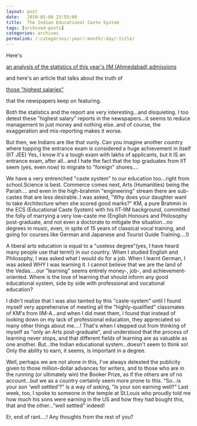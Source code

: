 ```yaml
---
layout: post
date:	2010-05-06 23:55:00
title:  The Indian Educational Caste System
tags: [archived-posts]
categories: archives
permalink: /:categories/:year/:month/:day/:title/
---
```

Here's 

<a href="http://economictimes.indiatimes.com/news/news-by-industry/services/education/Its-engineers-galore-at-IIM-A/articleshow/5865663.cms"> an analysis of the statistics of this year's IIM (Ahmedabad) admissions </a>


 and here's an article that talks about the truth of 

<a href=" http://iimaalumni.org/n/front/campus/campusnews.asp?art_ID=137"> those "highest salaries" </a> 

that the newspapers keep on featuring.            


Both the statistics and the report are very interesting...and disquieting. I too detest these "highest salary" reports in the newspapers...it seems to reduce management to just money and nothing else..and of course, the exaggeration and mis-reporting makes it worse.

But then, we Indians are like that vunly. Can you imagine another country where topping the entrance exam is considered a huge achievement in itself (IIT JEE) Yes, I know it's a tough exam with lakhs of applicants, but it IS an entrance exam, after all...and I hate the fact that the top graduates from IIT seem (yes, even now) to migrate to "foreign" shores....

We have a very entrenched "caste system" to our education too...right from school.Science is best. Commerce comes next, Arts (Humanities)  being the Pariah.... and even in the high-brahmin "engineering" stream there are sub-castes that are less desirable..I was asked, "Why does your daughter want to take Architecture when she scored good marks?" KM, a pure Brahmin in the ECS (Educational Caste System) with his IIT-IIM background, committed the folly of marrying a very low-caste me (English Honours and Philosophy post-graduate, and not even a doctorate to mitigate the situation...no degrees in music, even, in spite of 15 years of classical vocal training, and going for courses like German and Japanese and Tourist Guide Training....!)

A liberal arts education is equal to a "useless degree"(yes, I have heard many people use that term!) in our country. When I studied English and Philosophy, I was asked what I would do for a job. When I learnt German, I was asked WHY I was learning it. I cannot believe that we are the land of the Vedas....our  "learning" seems entirely money-, job-, and achievement-oriented.  Where is the love of learning that should inform any good educational system, side by side with professional and vocational education?

I didn't realize that I was also tainted by this "caste-system" until I found myself very apprehensive of meeting all the "highly-qualified" classmates of KM's from IIM-A...and when I did meet them, I found that instead of looking down on my lack of professional education,  they appreciated so many other things about me....! That's when I stepped out from thinking of myself as "only an Arts post-graduate", and understood that the process of learning never stops, and that different fields of learning are as valuable as one another. But...the Indian educational system...doesn't seem to think so! Only the ability to earn, it seems, is important in a degree.

Well, perhaps we are not alone in this, I've always detested the publicity given to those million-dollar advances for writers, and to those who are in the running (or ultimately win) the Booker Prize, as if the others are of no account...but we as a country certainly seem more prone to this. "So...is your son 'well settled'?" is a way of asking, "Is your son earning well?" Last week, too, I spoke to someone in the temple at St.Louis who proudly told me how much his sons were earning in the US and how they had bought this, that and the other..."well settled" indeed!

Er, end of rant....! Any thoughts from the rest of you?
